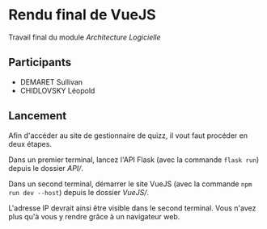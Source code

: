 # Rendu final de VueJS

Travail final du module _Architecture Logicielle_

## Participants

- DEMARET Sullivan
- CHIDLOVSKY Léopold

## Lancement

Afin d'accéder au site de gestionnaire de quizz, il vout faut procéder en deux étapes.

Dans un premier terminal, lancez l'API Flask (avec la commande `flask run`) depuis le dossier _API/_.

Dans un second terminal, démarrer le site VueJS (avec la commande `npm run dev --host`) depuis le dossier _VueJS/_.

L'adresse IP devrait ainsi être visible dans le second terminal. Vous n'avez plus qu'à vous y rendre grâce à un navigateur web.
